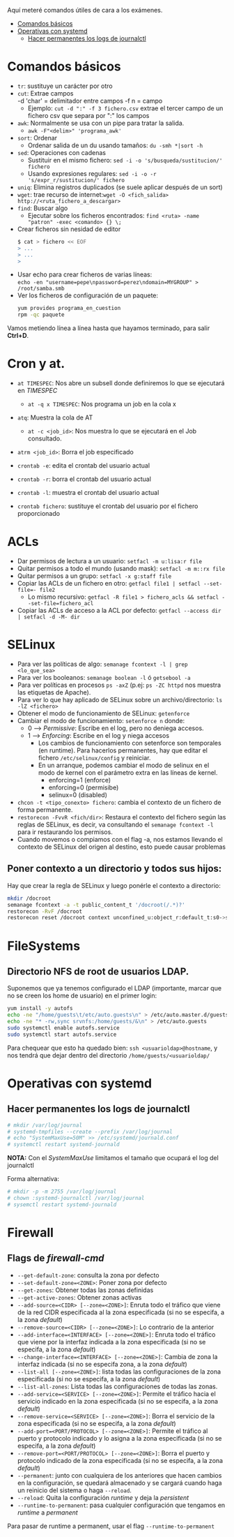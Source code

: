 Aquí meteré comandos útiles de cara a los exámenes.

- [Comandos básicos](#comandos-básicos)
- [Operativas con systemd](#operativas-con-systemd)
  - [Hacer permanentes los logs de journalctl](#hacer-permanentes-los-logs-de-journalctl)

# Comandos básicos

* `tr`: sustituye un carácter por otro
* `cut`: Extrae campos  
  -d 'char' = delimitador entre campos
  -f n = campo
	- Ejemplo: `cut -d ":" -f 3 fichero.csv` extrae el tercer campo de un fichero csv que separa por ":" los campos
* `awk`: Normalmente se usa con un pipe para tratar la salida.
	- `awk -F"<delim>" 'programa_awk'`
* `sort`: Ordenar
	- Ordenar salida de un du usando tamaños: `du -smh *|sort -h`
* `sed`: Operaciones con cadenas
	- Sustituir en el mismo fichero: `sed -i -o 's/busqueda/sustitucion/' fichero`
	- Usando expresiones regulares: `sed -i -o -r 's/expr_r/sustitucion/' fichero`
* `uniq`: Elimina registros duplicados (se suele aplicar después de un sort)
* `wget`: trae recurso de internet:`wget -O <fich_salida> http://<ruta_fichero_a_descargar>`
* `find`: Buscar algo
	- Ejecutar sobre los ficheros encontrados: `find <ruta> -name "patron" -exec <comando> {} \;`
* Crear ficheros sin nesidad de editor
	```bash
	$ cat > fichero << EOF
	> ...
	> ...
	> 
	```
* Usar echo para crear ficheros de varias líneas:  
  `echo -en "username=pepe\npassword=perez\ndomain=MYGROUP" > /root/samba.smb`
* Ver los ficheros de configuración de un paquete: 
  ```bash
  yum provides programa_en_cuestion
  rpm -qc paquete
  ```

Vamos metiendo línea a línea hasta que hayamos terminado, para salir **Ctrl+D**.

# Cron y at.

* `at TIMESPEC`: Nos abre un subsell donde definiremos lo que se ejecutará en _TIMESPEC_
  - `at -q x TIMESPEC`: Nos programa un job en la cola x
* `atq`: Muestra la cola de AT
  - `at -c <job_id>`: Nos muestra lo que se ejecutará en el Job consultado.
* `atrm <job_id>`: Borra el job especificado

* `crontab -e`: edita el crontab del usuario actual
* `crontab -r`: borra el crontab del usuario actual
* `crontab -l`: muestra el crontab del usuario actual
* `crontab fichero`: sustituye el crontab del usuario por el fichero proporcionado

# ACLs

* Dar permisos de lectura a un usuario: `setfacl -m u:lisa:r file`
* Quitar permisos a todo el mundo (usando mask): `setfacl -m m::rx file`
* Quitar permisos a un grupo: `setfacl -x g:staff file`
* Copiar las ACLs de un fichero en otro: `getfacl file1 | setfacl --set-file=- file2`
  - Lo mismo recursivo: `getfacl -R file1 > fichero_acls && setfacl --set-file=fichero_acl`
* Copiar las ACLs de acceso a la ACL por defecto: `getfacl --access dir | setfacl -d -M- dir`

# SELinux

* Para ver las políticas de algo: `semanage fcontext -l | grep <lo_que_sea>`
* Para ver los booleanos: `semanage boolean -l` ó `getsebool -a`
* Para ver políticas en procesos `ps -axZ` (p.ej: `ps -ZC httpd` nos muestra las etiquetas de Apache).
* Para ver lo que hay aplicado de SELinux sobre un archivo/directorio: `ls -lZ <fichero>`
* Obtener el modo de funcionamiento de SELinux: `getenforce`
* Cambiar el modo de funcionamiento: `setenforce n` donde:
  - 0 --> _Permissive_: Escribe en el log, pero no deniega accesos.
  - 1 --> _Enforcing_: Escribe en el log y niega accesos
    - Los cambios de funcionamiento con setenforce son temporales (en runtime). Para hacerlos permanentes, hay que editar el fichero `/etc/selinux/config` y reiniciar.
    - En un arranque, podemos cambiar el modo de selinux en el modo de kernel con el parámetro extra en las líneas de kernel.
      - enforcing=1 (enforce)
      - enforcing=0 (permisibe)
      - selinux=0 (disabled)
* `chcon -t <tipo_conexto> fichero`: cambia el contexto de un fichero de forma permanente.
* `restorecon -FvvR <fich/dir>`: Restaura el contexto del fichero según las reglas de SELinux, es decir, va consultando el `semanage fcontext -l` para ir restaurando los permisos.
* Cuando movemos o compiamos con el flag -a, nos estamos llevando el contexto de SELinux del origen al destino, esto puede causar problemas

## Poner contexto a un directorio y todos sus hijos:

Hay que crear la regla de SELinux y luego ponérle el contexto a directorio:
```bash
mkdir /docroot
semanage fcontext -a -t public_content_t '/docroot(/.*)?'
restorecon -RvF /docroot
restorecon reset /docroot context unconfined_u:object_r:default_t:s0->system_u:object_r:public_content_t:s0
```

# FileSystems

## Directorio NFS de root de usuarios LDAP.

Suponemos que ya tenemos configurado el LDAP (importante, marcar que no se creen los home de usuario) en el primer login:
```bash
yum install -y autofs
echo -ne "/home/guests\t/etc/auto.guests\n" > /etc/auto.master.d/guests.autofs
echo -ne "* -rw,sync srvnfs:/home/guests/&\n" > /etc/auto.guests
sudo systemctl enable autofs.service
sudo systemctl start autofs.service
```
Para chequear que esto ha quedado bien: `ssh <usuarioldap>@hostname`, y nos tendrá que dejar dentro del directorio `/home/guests/<usuarioldap/`


# Operativas con systemd

## Hacer permanentes los logs de journalctl

```bash
# mkdir /var/log/journal
# systemd-tmpfiles --create --prefix /var/log/journal
# echo "SystemMaxUse=50M" >> /etc/systemd/journald.conf 
# systemctl restart systemd-journald
```

**NOTA:** Con el _SystemMaxUse_ limitamos el tamaño que ocupará el log del journalctl

Forma alternativa:
```bash
# mkdir -p -m 2755 /var/log/journal
# chown :systemd-journalctl /var/log/journal
# sysemctl restart systemd-journald
```

# Firewall

## Flags de _firewall-cmd_

* `--get-default-zone`: consulta la zona por defecto
* `--set-default-zone=<ZONE>`: Poner zona por defecto
* `--get-zones`: Obtener todas las zonas definidas
* `--get-active-zones`: Obtener zonas activas
* `--add-source=<CIDR> [--zone=<ZONE>]`: Enruta todo el tráfico que viene de la red CIDR especificada al la zona especificada (si no se especifa, a la zona _default_)
* `--remove-source=<CIDR> [--zone=<ZONE>]`: Lo contrario de la anterior
* `--add-interface=<INTERFACE> [--zone=<ZONE>]`: Enruta todo el tráfico que viene por la interfaz indicada a la zona especificada (si no se especifa, a la zona _default_)
* `--change-interface=<INTERFACE> [--zone=<ZONE>]`: Cambia de zona la interfaz indicada (si no se especifa zona, a la zona _default_)
* `--list-all [--zone=<ZONE>]`: lista todas las configuraciones de la zona especificada (si no se especifa, a la zona _default_)
* `--list-all-zones`: Lista todas las configuraciones de todas las zonas.
* `--add-service=<SERVICE> [--zone=<ZONE>]`: Permite el tráfico hacia el servicio indicado en la zona especificada (si no se especifa, a la zona _default_)
* `--remove-service=<SERVICE> [--zone=<ZONE>]`: Borra el servicio de la zona especificada (si no se especifa, a la zona _default_)
* `--add-port=<PORT/PROTOCOL> [--zone=<ZONE>]`: Permite el tráfico al puerto y protocolo indicado y lo asigna a la zona especificada (si no se especifa, a la zona _default_)
* `--remove-port=<PORT/PROTOCOL> [--zone=<ZONE>]`: Borra el puerto y protocolo indicado de la zona especificada (si no se especifa, a la zona _default_)
* `--permanent`: junto con cualquiera de los anteriores que hacen cambios en la configuración, se quedará almacenado y se cargará cuando haga un reinicio del sistema o haga `--reload`.
* `--reload`: Quita la configuración _runtime_ y deja la _persistent_
* `--runtime-to-permanent`: pasa cualquier configuración que tengamos en _runtime_ a _permanent_

Para pasar de runtime a permanent, usar el flag `--runtime-to-permanent`

